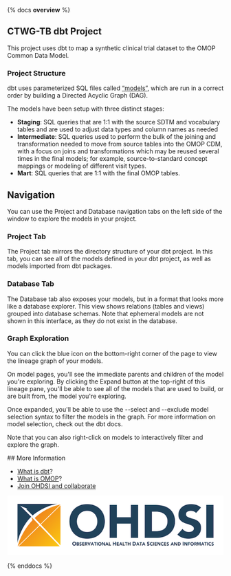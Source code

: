 {% docs __overview__ %}

## CTWG-TB dbt Project

This project uses dbt to map a synthetic clinical trial dataset to the OMOP Common Data Model.

### Project Structure

dbt uses parameterized SQL files called [“models”](https://docs.getdbt.com/docs/build/models), which are run in a correct order by building a Directed Acyclic Graph (DAG).

The models have been setup with three distinct stages:
 - **Staging**: SQL queries that are 1:1 with the source SDTM and vocabulary tables and are used to adjust data types and column names as needed
 - **Intermediate**: SQL queries used to perform the bulk of the joining and transformation needed to move from source tables into the OMOP CDM, with a focus on joins and transformations which may be reused several times in the final models; for example, source-to-standard concept mappings or modeling of different visit types.
 - **Mart**: SQL queries that are 1:1 with the final OMOP tables.

## Navigation
You can use the Project and Database navigation tabs on the left side of the window to explore the models in your project.

### Project Tab
The Project tab mirrors the directory structure of your dbt project. In this tab, you can see all of the models defined in your dbt project, as well as models imported from dbt packages.

### Database Tab
The Database tab also exposes your models, but in a format that looks more like a database explorer. This view shows relations (tables and views) grouped into database schemas. Note that ephemeral models are not shown in this interface, as they do not exist in the database.

### Graph Exploration
You can click the blue icon on the bottom-right corner of the page to view the lineage graph of your models.

On model pages, you'll see the immediate parents and children of the model you're exploring. By clicking the Expand button at the top-right of this lineage pane, you'll be able to see all of the models that are used to build, or are built from, the model you're exploring.

Once expanded, you'll be able to use the --select and --exclude model selection syntax to filter the models in the graph. For more information on model selection, check out the dbt docs.

Note that you can also right-click on models to interactively filter and explore the graph.

## More Information

 - [What is dbt](https://docs.getdbt.com/docs/introduction)?
 - [What is OMOP](https://www.ohdsi.org/data-standardization/)?
 - [Join OHDSI and collaborate](https://www.ohdsi.org/join-the-journey/)

![OMOP Logo](assets/OHDSI-logo-with-text-horizontal-colored-white-background.png)

{% enddocs %}
